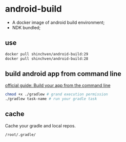 # android-build

- A docker image of android build environment;
- NDK bundled;

## use

```bash
docker pull shinchven/android-build:29
docker pull shinchven/android-build:28
```

## build android app from command line

[official guide: Build your app from the command line](https://developer.android.com/studio/build/building-cmdline)

```bash
chmod +x ./gradlew # grand execution permission
./gradlew task-name # run your gradle task
```

## cache

Cache your gradle and local repos.

```path
/root/.gradle/
```




